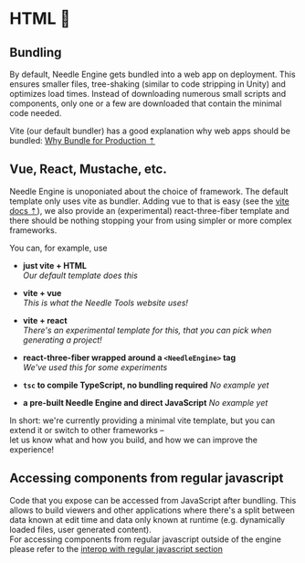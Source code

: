# HTML 🧱

## Bundling

By default, Needle Engine gets bundled into a web app on deployment. This ensures smaller files, tree-shaking (similar to code stripping in Unity) and optimizes load times. Instead of downloading numerous small scripts and components, only one or a few are downloaded that contain the minimal code needed.  

Vite (our default bundler) has a good explanation why web apps should be bundled: [Why Bundle for Production ⇡](https://vitejs.dev/guide/why.html)

## Vue, React, Mustache, etc.

Needle Engine is unoponiated about the choice of framework. The default template only uses vite as bundler. Adding vue to that is easy (see the [vite docs ⇡](https://vitejs.dev)), we also provide an (experimental) react-three-fiber template and there should be nothing stopping your from using simpler or more complex frameworks.

You can, for example, use
- **just vite + HTML**  
    *Our default template does this*
    
- **vite + vue**  
    *This is what the Needle Tools website uses!*
- **vite + react**  
    *There's an experimental template for this, that you can pick when generating a project!*
- **react-three-fiber wrapped around a `<NeedleEngine>` tag**  
    *We've used this for some experiments*
- **`tsc` to compile TypeScript, no bundling required**
    *No example yet*
- **a pre-built Needle Engine and direct JavaScript**
    *No example yet*

In short: we're currently providing a minimal vite template, but you can extend it or switch to other frameworks –  
let us know what and how you build, and how we can improve the experience!

## Accessing components from regular javascript
    
Code that you expose can be accessed from JavaScript after bundling. This allows to build viewers and other applications where there's a split between data known at edit time and data only known at runtime (e.g. dynamically loaded files, user generated content).  
For accessing components from regular javascript outside of the engine please refer to the [interop with regular javascript section](./scripting.md#accessing-components-from-external-javascript)
